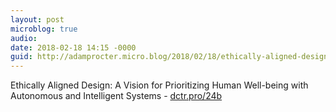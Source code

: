 ```yaml
---
layout: post
microblog: true
audio: 
date: 2018-02-18 14:15 -0000
guid: http://adamprocter.micro.blog/2018/02/18/ethically-aligned-design.html
---
```

Ethically Aligned Design: A Vision for Prioritizing Human Well-being with Autonomous and Intelligent Systems - [dctr.pro/24b](http://dctr.pro/24b)
